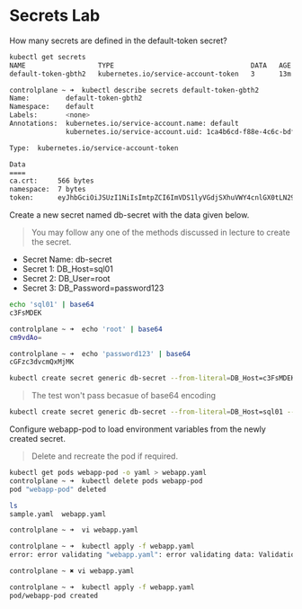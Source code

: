 # Secrets Lab

How many secrets are defined in the default-token secret?
```bash
kubectl get secrets
NAME                  TYPE                                  DATA   AGE
default-token-gbth2   kubernetes.io/service-account-token   3      13m

controlplane ~ ➜  kubectl describe secrets default-token-gbth2
Name:         default-token-gbth2
Namespace:    default
Labels:       <none>
Annotations:  kubernetes.io/service-account.name: default
              kubernetes.io/service-account.uid: 1ca4b6cd-f88e-4c6c-bdf9-ac84cd7126d3

Type:  kubernetes.io/service-account-token

Data
====
ca.crt:     566 bytes
namespace:  7 bytes
token:      eyJhbGciOiJSUzI1NiIsImtpZCI6ImVDS1lyVGdjSXhuVWY4cnlGX0tLN29oQ0I0TDhZaW9NdGtWbnZsU1NNY0EifQ.eyJpc3MiOiJrdWJlcm5ldGVzL3NlcnZpY2VhY2NvdW50Iiwia3ViZXJuZXRlcy5pby9zZXJ2aWNlYWNjb3VudC9uYW1lc3BhY2UiOiJkZWZhdWx0Iiwia3ViZXJuZXRlcy5pby9zZXJ2aWNlYWNjb3VudC9zZWNyZXQubmFtZSI6ImRlZmF1bHQtdG9rZW4tZ2J0aDIiLCJrdWJlcm5ldGVzLmlvL3NlcnZpY2VhY2NvdW50L3NlcnZpY2UtYWNjb3VudC5uYW1lIjoiZGVmYXVsdCIsImt1YmVybmV0ZXMuaW8vc2VydmljZWFjY291bnQvc2VydmljZS1hY2NvdW50LnVpZCI6IjFjYTRiNmNkLWY4OGUtNGM2Yy1iZGY5LWFjODRjZDcxMjZkMyIsInN1YiI6InN5c3RlbTpzZXJ2aWNlYWNjb3VudDpkZWZhdWx0OmRlZmF1bHQifQ.Ij1W_EPlUdsmzbNFc-_vgYC7yDIWLT6di_gOTKvwzfU6U0nzuytN3TiwS3Edb0xFhBqmiTUp4a9t0h-Ie3ayvThu9DNwm1sP_R7LTLFgkifRdJmo1k_nYF0DexWfW3moYw1055BxFd4zQyOAVsV33u4wOMAPrKiyYMbYmCwFRjqN2oIjjvGScTVdOg22tvxy2ShBESC68_E3vWXAa7HMizUME02wSoMHTLC2p158jdfcS0QXer25P_ylb6mn1_Bwa4ZEVrBcB4HEn1gctDM8ebsyrPoERPNKlW2IBA2DxRWhtGbNS_bLWv08b4VglQTY_PQyKg1Y3pnk5ar5vjmx8A
```
Create a new secret named db-secret with the data given below.



> You may follow any one of the methods discussed in lecture to create the secret.


* Secret Name: db-secret
* Secret 1: DB_Host=sql01
* Secret 2: DB_User=root
* Secret 3: DB_Password=password123
```bash
echo 'sql01' | base64
c3FsMDEK

controlplane ~ ➜  echo 'root' | base64
cm9vdAo=

controlplane ~ ➜  echo 'password123' | base64
cGFzc3dvcmQxMjMK
```
```bash
kubectl create secret generic db-secret --from-literal=DB_Host=c3FsMDEK --from-literal=DB_User=cm9vdAo= --from-literal=DB_Password=cGFzc3dvcmQxMjMK
```
> The test won't pass becasue of base64 encoding
```bash
kubectl create secret generic db-secret --from-literal=DB_Host=sql01 --from-literal=DB_User=root --from-literal=DB_Password=password123
```
Configure webapp-pod to load environment variables from the newly created secret.



> Delete and recreate the pod if required.

```bash
kubectl get pods webapp-pod -o yaml > webapp.yaml
controlplane ~ ➜  kubectl delete pods webapp-pod 
pod "webapp-pod" deleted

ls
sample.yaml  webapp.yaml

controlplane ~ ➜  vi webapp.yaml 

controlplane ~ ➜  kubectl apply -f webapp.yaml 
error: error validating "webapp.yaml": error validating data: ValidationError(Pod.spec.containers[0].envFrom[0]): unknown field "name" in io.k8s.api.core.v1.EnvFromSource; if you choose to ignore these errors, turn validation off with --validate=false

controlplane ~ ✖ vi webapp.yaml 

controlplane ~ ➜  kubectl apply -f webapp.yaml 
pod/webapp-pod created
```